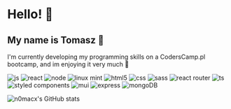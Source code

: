 # Hello! :wave:
## My name is Tomasz 🙂 

I'm currently developing my programming skills on a CodersCamp.pl bootcamp, and im enjoying it very much 🤘

![js](https://img.shields.io/badge/JavaScript-F7DF1E?style=for-the-badge&logo=javascript&logoColor=black)	![react](https://img.shields.io/badge/React-20232A?style=for-the-badge&logo=react&logoColor=61DAFB)	 	![node](https://img.shields.io/badge/Node.js-43853D?style=for-the-badge&logo=node.js&logoColor=white) 
![linux mint](https://img.shields.io/badge/Linux_Mint-87CF3E?style=for-the-badge&logo=linux-mint&logoColor=white)  	![html5](https://img.shields.io/badge/HTML5-E34F26?style=for-the-badge&logo=html5&logoColor=white)	![css](https://img.shields.io/badge/CSS3-1572B6?style=for-the-badge&logo=css3&logoColor=white)  ![sass](https://img.shields.io/badge/Sass-CC6699?style=for-the-badge&logo=sass&logoColor=white)	![react router](https://img.shields.io/badge/React_Router-CA4245?style=for-the-badge&logo=react-router&logoColor=white)	![ts](https://img.shields.io/badge/TypeScript-007ACC?style=for-the-badge&logo=typescript&logoColor=white)		 	 
![styled components](https://img.shields.io/badge/styled--components-DB7093?style=for-the-badge&logo=styled-components&logoColor=white) 	![mui](https://img.shields.io/badge/Material--UI-0081CB?style=for-the-badge&logo=material-ui&logoColor=white) 	![express](https://img.shields.io/badge/Express.js-404D59?style=for-the-badge) 	![mongoDB](https://img.shields.io/badge/MongoDB-4EA94B?style=for-the-badge&logo=mongodb&logoColor=white) 

![n0macx's GitHub stats](https://github-readme-stats.vercel.app/api?username=n0macx&show_icons=true&theme=dark)



